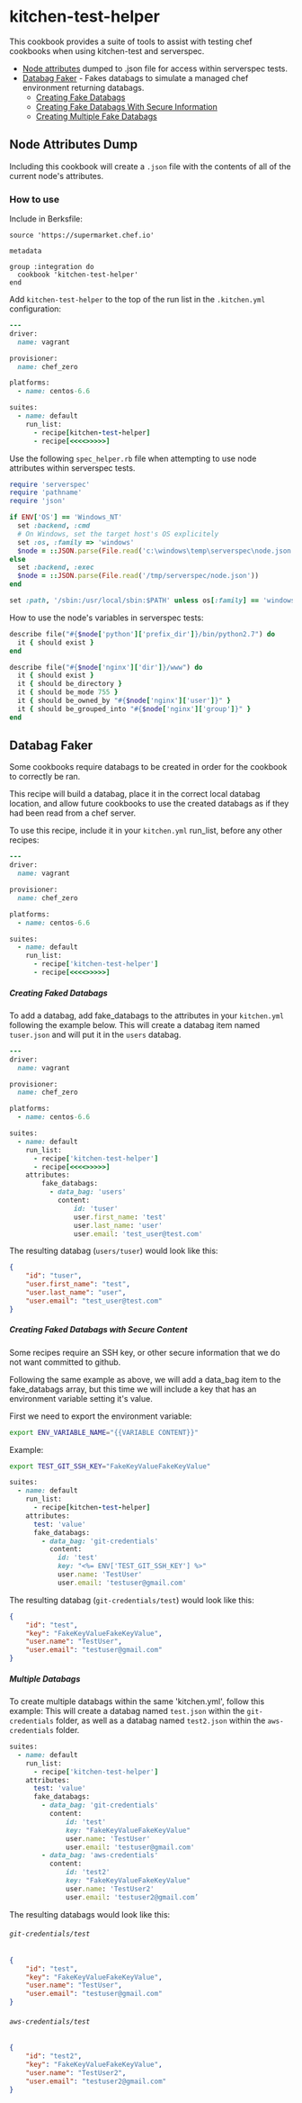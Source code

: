 # kitchen-test-helper
This cookbook provides a suite of tools to assist with testing chef cookbooks when using kitchen-test and serverspec.

- [Node attributes][node-attributes-dump] dumped to .json file for access within serverspec tests.
- [Databag Faker][data-bag-faker] - Fakes databags to simulate a managed chef environment returning databags.
  - [Creating Fake Databags][create-databags]
  - [Creating Fake Databags With Secure Information][secure-databags]
  - [Creating Multiple Fake Databags][multiple-databags]

[node-attributes-dump]: #node-attributes-dump
[data-bag-faker]: #databag-faker
[create-databags]: #creating-faked-databags
[secure-databags]: #creating-faked-databags-with-secure-content
[multiple-databags]: #multiple-databags


## Node Attributes Dump

Including this cookbook will create a `.json` file with the contents of all of the current node's attributes.

### How to use

Include in Berksfile:
```
source 'https://supermarket.chef.io'

metadata

group :integration do
  cookbook 'kitchen-test-helper'
end
```

Add `kitchen-test-helper` to the top of the run list in the `.kitchen.yml` configuration:
```ruby
---
driver:
  name: vagrant

provisioner:
  name: chef_zero

platforms:
  - name: centos-6.6

suites:
  - name: default
    run_list:
      - recipe[kitchen-test-helper]
      - recipe[<<<<>>>>>]
```

Use the following `spec_helper.rb` file when attempting to use node attributes within serverspec tests.
```ruby
require 'serverspec'
require 'pathname'
require 'json'

if ENV['OS'] == 'Windows_NT'
  set :backend, :cmd
  # On Windows, set the target host's OS explicitely
  set :os, :family => 'windows'
  $node = ::JSON.parse(File.read('c:\windows\temp\serverspec\node.json'))
else
  set :backend, :exec
  $node = ::JSON.parse(File.read('/tmp/serverspec/node.json'))
end

set :path, '/sbin:/usr/local/sbin:$PATH' unless os[:family] == 'windows'
```

How to use the node's variables in serverspec tests:
```ruby
describe file("#{$node['python']['prefix_dir']}/bin/python2.7") do
  it { should exist }
end

describe file("#{$node['nginx']['dir']}/www") do
  it { should exist }
  it { should be_directory }
  it { should be_mode 755 }
  it { should be_owned_by "#{$node['nginx']['user']}" }
  it { should be_grouped_into "#{$node['nginx']['group']}" }
end
```





## Databag Faker
Some cookbooks require databags to be created in order for the cookbook to correctly be ran.

This recipe will build a databag, place it in the correct local databag location, and allow future cookbooks to use the created databags as if they had been read from a chef server.

To use this recipe, include it in your `kitchen.yml` run_list, before any other recipes:

```ruby
---
driver:
  name: vagrant

provisioner:
  name: chef_zero

platforms:
  - name: centos-6.6

suites:
  - name: default
    run_list:
      - recipe['kitchen-test-helper']
      - recipe[<<<<>>>>>]
```

##### Creating Faked Databags
To add a databag, add fake_databags to the attributes in your `kitchen.yml` following the example below.
This will create a databag item named `tuser.json` and will put it in the `users` databag.

```ruby
---
driver:
  name: vagrant

provisioner:
  name: chef_zero

platforms:
  - name: centos-6.6

suites:
  - name: default
    run_list:
      - recipe['kitchen-test-helper']
      - recipe[<<<<>>>>>]
    attributes:
        fake_databags:
          - data_bag: 'users'
            content:
                id: 'tuser'
                user.first_name: 'test'
                user.last_name: 'user'
                user.email: 'test_user@test.com'
```

The resulting databag (`users/tuser`) would look like this:
```Json
{
    "id": "tuser",
    "user.first_name": "test",
    "user.last_name": "user",
    "user.email": "test_user@test.com"
}
```

##### Creating Faked Databags with Secure Content
Some recipes require an SSH key, or other secure information that we do not want committed to github.

Following the same example as above, we will add a data_bag item to the fake_databags array, but this time we will include a key that has an environment variable setting it's value.

First we need to export the environment variable:
```Bash
export ENV_VARIABLE_NAME="{{VARIABLE CONTENT}}"
```

Example:
```Bash
export TEST_GIT_SSH_KEY="FakeKeyValueFakeKeyValue"
```


```ruby
suites:
  - name: default
    run_list:
      - recipe[kitchen-test-helper]
    attributes:
      test: 'value'
      fake_databags:
        - data_bag: 'git-credentials'
          content:
            id: 'test'
            key: "<%= ENV['TEST_GIT_SSH_KEY'] %>"
            user.name: 'TestUser'
            user.email: 'testuser@gmail.com'
```

The resulting databag (`git-credentials/test`) would look like this:
```Json
{
    "id": "test",
    "key": "FakeKeyValueFakeKeyValue",
    "user.name": "TestUser",
    "user.email": "testuser@gmail.com"
}
```

##### Multiple Databags
To create multiple databags within the same 'kitchen.yml', follow this example:
This will create a databag named `test.json` within the `git-credentials` folder, as well as a databag named `test2.json` within the `aws-credentials` folder.

```ruby
suites:
  - name: default
    run_list:
      - recipe['kitchen-test-helper']
    attributes:
      test: 'value'
      fake_databags:
        - data_bag: 'git-credentials'
          content:
              id: 'test'
              key: "FakeKeyValueFakeKeyValue"
              user.name: 'TestUser'
              user.email: 'testuser@gmail.com'
        - data_bag: 'aws-credentials'
          content:
              id: 'test2'
              key: "FakeKeyValueFakeKeyValue"
              user.name: 'TestUser2'
              user.email: 'testuser2@gmail.com’
```

The resulting databags would look like this:
###### `git-credentials/test`
```Json
{
    "id": "test",
    "key": "FakeKeyValueFakeKeyValue",
    "user.name": "TestUser",
    "user.email": "testuser@gmail.com"
}
```

###### `aws-credentials/test`
```Json
{
    "id": "test2",
    "key": "FakeKeyValueFakeKeyValue",
    "user.name": "TestUser2",
    "user.email": "testuser2@gmail.com"
}
```

